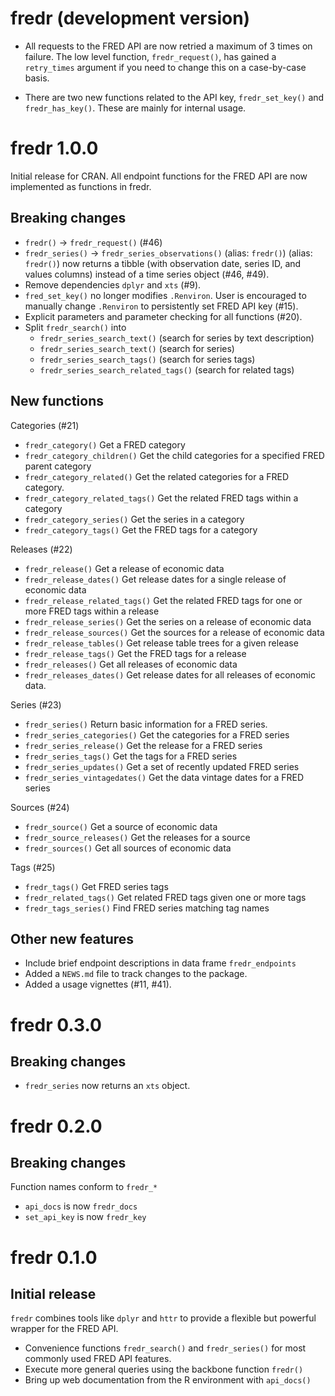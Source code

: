 # fredr (development version)

* All requests to the FRED API are now retried a maximum of 3 times on failure.
  The low level function, `fredr_request()`, has gained a `retry_times` argument
  if you need to change this on a case-by-case basis.

* There are two new functions related to the API key, `fredr_set_key()` and
  `fredr_has_key()`. These are mainly for internal usage.

# fredr 1.0.0

Initial release for CRAN.  All endpoint functions for the FRED API are now 
implemented as functions in fredr.

## Breaking changes

- `fredr()` -> `fredr_request()` (#46)
- `fredr_series()` -> `fredr_series_observations()` (alias: `fredr()`) (alias: `fredr()`) now returns a tibble (with observation date, series ID, and values columns) instead of a time series object (#46, #49).
- Remove dependencies `dplyr` and `xts` (#9).
- `fred_set_key()` no longer modifies `.Renviron`. User is encouraged to manually change `.Renviron` to persistently set FRED API key (#15).
- Explicit parameters and parameter checking for all functions (#20).
- Split `fredr_search()` into
  - `fredr_series_search_text()` (search for series by text description)
  - `fredr_series_search_text()` (search for series)
  - `fredr_series_search_tags()` (search for series tags)
  - `fredr_series_search_related_tags()` (search for related tags)
  
## New functions

Categories (#21)

- `fredr_category()` Get a FRED category
- `fredr_category_children()` Get the child categories for a specified FRED parent category
- `fredr_category_related()` Get the related categories for a FRED category.
- `fredr_category_related_tags()` Get the related FRED tags within a category
- `fredr_category_series()` Get the series in a category
- `fredr_category_tags()` Get the FRED tags for a category

Releases (#22)

- `fredr_release()` Get a release of economic data
- `fredr_release_dates()` Get release dates for a single release of economic data
- `fredr_release_related_tags()` Get the related FRED tags for one or more FRED tags within a release
- `fredr_release_series()` Get the series on a release of economic data
- `fredr_release_sources()` Get the sources for a release of economic data
- `fredr_release_tables()` Get release table trees for a given release
- `fredr_release_tags()` Get the FRED tags for a release
- `fredr_releases()` Get all releases of economic data
- `fredr_releases_dates()` Get release dates for all releases of economic data.

Series (#23)

- `fredr_series()` Return basic information for a FRED series.
- `fredr_series_categories()` Get the categories for a FRED series
- `fredr_series_release()` Get the release for a FRED series
- `fredr_series_tags()` Get the tags for a FRED series
- `fredr_series_updates()` Get a set of recently updated FRED series
- `fredr_series_vintagedates()` Get the data vintage dates for a FRED series

Sources (#24)

- `fredr_source()` Get a source of economic data
- `fredr_source_releases()` Get the releases for a source
- `fredr_sources()` Get all sources of economic data

Tags (#25)

- `fredr_tags()` Get FRED series tags
- `fredr_related_tags()` Get related FRED tags given one or more tags
- `fredr_tags_series()` Find FRED series matching tag names
  
## Other new features

- Include brief endpoint descriptions in data frame `fredr_endpoints`
- Added a `NEWS.md` file to track changes to the package.
- Added a usage vignettes (#11, #41).

# fredr 0.3.0

## Breaking changes

- `fredr_series` now returns an `xts` object.

# fredr 0.2.0

## Breaking changes

Function names conform to `fredr_*`
- `api_docs` is now `fredr_docs`
- `set_api_key` is now `fredr_key`

# fredr 0.1.0

## Initial release

`fredr` combines tools like `dplyr` and `httr` to provide a flexible but powerful wrapper for the FRED API.
- Convenience functions `fredr_search()` and `fredr_series()` for most commonly used FRED API features.
- Execute more general queries using the backbone function `fredr()`
- Bring up web documentation from the R environment with `api_docs()`
